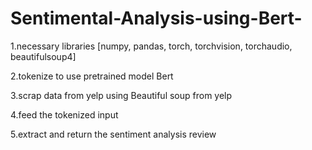 # Sentimental-Analysis-using-Bert-

1.necessary libraries [numpy, pandas, torch, torchvision, torchaudio, beautifulsoup4]

2.tokenize to use pretrained model Bert

3.scrap data from yelp using Beautiful soup from yelp

4.feed the tokenized input 

5.extract and return the sentiment analysis review 


